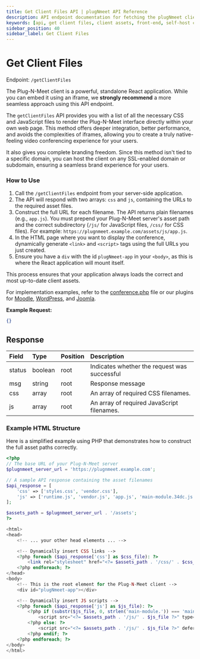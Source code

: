 ```yaml
---
title: Get Client Files API | plugNmeet API Reference
description: API endpoint documentation for fetching the plugNmeet client-side application files. This allows for self-hosting the front-end assets.
keywords: [api, get client files, client assets, front-end, self-host client, sdk, endpoint]
sidebar_position: 40
sidebar_label: Get Client Files
---
```


# Get Client Files

Endpoint: `/getClientFiles`

The Plug-N-Meet client is a powerful, standalone React application. While you can embed it using an iframe, we **strongly recommend** a more seamless approach using this API endpoint.

The `getClientFiles` API provides you with a list of all the necessary CSS and JavaScript files to render the Plug-N-Meet interface directly within your own web page. This method offers deeper integration, better performance, and avoids the complexities of iframes, allowing you to create a truly native-feeling video conferencing experience for your users.

It also gives you complete branding freedom. Since this method isn't tied to a specific domain, you can host the client on any SSL-enabled domain or subdomain, ensuring a seamless brand experience for your users.

### How to Use

1.  Call the `/getClientFiles` endpoint from your server-side application.
2.  The API will respond with two arrays: `css` and `js`, containing the URLs to the required asset files.
3.  Construct the full URL for each filename. The API returns plain filenames (e.g., `app.js`). You must prepend your Plug-N-Meet server's asset path and the correct subdirectory (`/js/` for JavaScript files, `/css/` for CSS files). For example: `https://plugnmeet.example.com/assets/js/app.js`.
4.  In the HTML page where you want to display the conference, dynamically generate `<link>` and `<script>` tags using the full URLs you just created.
5.  Ensure you have a `div` with the id `plugNmeet-app` in your `<body>`, as this is where the React application will mount itself.

This process ensures that your application always loads the correct and most up-to-date client assets.

For implementation examples, refer to the [conference.php](https://github.com/mynaparrot/plugNmeet-sdk-php/blob/main/examples/conference.php) file or our plugins for [Moodle](https://github.com/mynaparrot/moodle-mod_plugnmeet/blob/main/conference.php), [WordPress](https://github.com/mynaparrot/plugNmeet-WordPress/blob/main/plugnmeet/public/partials/plugnmeet-public-display-client.php), and [Joomla](https://github.com/mynaparrot/plugNmeet-Joomla/blob/main/components/com_plugnmeet/tmpl/room/conference.php).


**Example Request:**

```json
{}
```

## Response

| Field  | Type    | Position | Description                                 |
| :----- | :------ | :------- | :------------------------------------------ |
| status | boolean | root     | Indicates whether the request was successful |
| msg    | string  | root     | Response message                            |
| css    | array   | root     | An array of required CSS filenames.         |
| js     | array   | root     | An array of required JavaScript filenames.  |

### Example HTML Structure

Here is a simplified example using PHP that demonstrates how to construct the full asset paths correctly.

```php
<?php
// The base URL of your Plug-N-Meet server
$plugnmeet_server_url = 'https://plugnmeet.example.com';

// A sample API response containing the asset filenames
$api_response = [
    'css' => ['styles.css', 'vendor.css'],
    'js' => ['runtime.js', 'vendor.js', 'app.js', 'main-module.34dc.js'],
];

$assets_path = $plugnmeet_server_url . '/assets';
?>

<html>
<head>
    <!-- ... your other head elements ... -->

    <!-- Dynamically insert CSS links -->
    <?php foreach ($api_response['css'] as $css_file): ?>
        <link rel="stylesheet" href="<?= $assets_path . '/css/' . $css_file ?>">
    <?php endforeach; ?>
</head>
<body>
    <!-- This is the root element for the Plug-N-Meet client -->
    <div id="plugNmeet-app"></div>

    <!-- Dynamically insert JS scripts -->
    <?php foreach ($api_response['js'] as $js_file): ?>
        <?php if (substr($js_file, 0, strlen('main-module.')) === 'main-module.'): ?>
            <script src="<?= $assets_path . '/js/' . $js_file ?>" type="module"></script>
        <?php else: ?>
            <script src="<?= $assets_path . '/js/' . $js_file ?>" defer="defer"></script>
        <?php endif; ?>
    <?php endforeach; ?>
</body>
</html>
```
